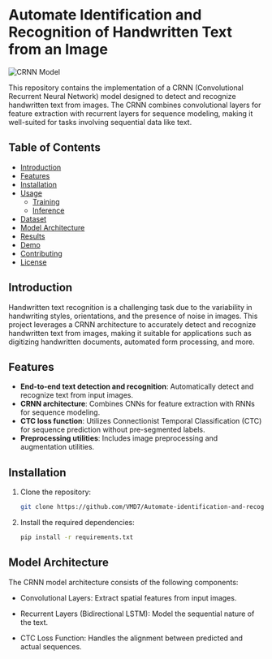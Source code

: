 # Automate Identification and Recognition of Handwritten Text from an Image

![CRNN Model](images/crnn_model.png)

This repository contains the implementation of a CRNN (Convolutional Recurrent Neural Network) model designed to detect and recognize handwritten text from images. The CRNN combines convolutional layers for feature extraction with recurrent layers for sequence modeling, making it well-suited for tasks involving sequential data like text.

## Table of Contents

- [Introduction](#introduction)
- [Features](#features)
- [Installation](#installation)
- [Usage](#usage)
  - [Training](#training)
  - [Inference](#inference)
- [Dataset](#dataset)
- [Model Architecture](#model-architecture)
- [Results](#results)
- [Demo](#demo)
- [Contributing](#contributing)
- [License](#license)

## Introduction

Handwritten text recognition is a challenging task due to the variability in handwriting styles, orientations, and the presence of noise in images. This project leverages a CRNN architecture to accurately detect and recognize handwritten text from images, making it suitable for applications such as digitizing handwritten documents, automated form processing, and more.

## Features

- **End-to-end text detection and recognition**: Automatically detect and recognize text from input images.
- **CRNN architecture**: Combines CNNs for feature extraction with RNNs for sequence modeling.
- **CTC loss function**: Utilizes Connectionist Temporal Classification (CTC) for sequence prediction without pre-segmented labels.
- **Preprocessing utilities**: Includes image preprocessing and augmentation utilities.

## Installation

1. Clone the repository:
   ```bash
   git clone https://github.com/VMD7/Automate-identification-and-recognition-of-handwritten-text-from-an-image
   ```
2. Install the required dependencies:
   ```bash
   pip install -r requirements.txt
   ```

## Model Architecture

The CRNN model architecture consists of the following components:

- Convolutional Layers: Extract spatial features from input images.

- Recurrent Layers (Bidirectional LSTM): Model the sequential nature of the text.

- CTC Loss Function: Handles the alignment between predicted and actual sequences.
   





